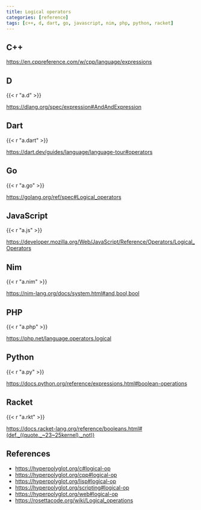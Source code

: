 ```yaml
---
title: Logical operators
categories: [reference]
tags: [c++, d, dart, go, javascript, nim, php, python, racket]
---
```


## C++

<https://en.cppreference.com/w/cpp/language/expressions>

## D

{{< r "a.d" >}}

<https://dlang.org/spec/expression#AndAndExpression>

## Dart

{{< r "a.dart" >}}

<https://dart.dev/guides/language/language-tour#operators>

## Go

{{< r "a.go" >}}

<https://golang.org/ref/spec#Logical_operators>

## JavaScript

{{< r "a.js" >}}

<https://developer.mozilla.org/Web/JavaScript/Reference/Operators/Logical_Operators>

## Nim

{{< r "a.nim" >}}

<https://nim-lang.org/docs/system.html#and,bool,bool>

## PHP

{{< r "a.php" >}}

<https://php.net/language.operators.logical>

## Python

{{< r "a.py" >}}

<https://docs.python.org/reference/expressions.html#boolean-operations>

## Racket

{{< r "a.rkt" >}}

<https://docs.racket-lang.org/reference/booleans.html#(def._((quote._~23~25kernel)._not))>

## References

- <https://hyperpolyglot.org/c#logical-op>
- <https://hyperpolyglot.org/cpp#logical-op>
- <https://hyperpolyglot.org/lisp#logical-op>
- <https://hyperpolyglot.org/scripting#logical-op>
- <https://hyperpolyglot.org/web#logical-op>
- <https://rosettacode.org/wiki/Logical_operations>
